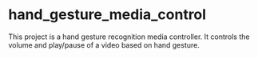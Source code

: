 # hand_gesture_media_control
This project is a hand gesture recognition media controller. It controls the volume and play/pause of a video based on hand gesture.
